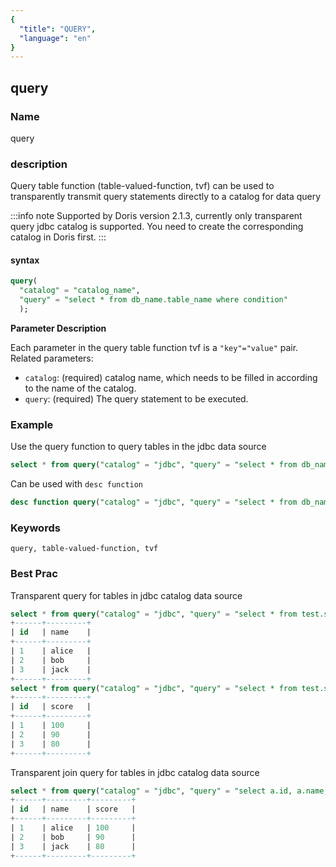 ```yaml
---
{
  "title": "QUERY",
  "language": "en"
}
---
```


<!--
Licensed to the Apache Software Foundation (ASF) under one
or more contributor license agreements.  See the NOTICE file
distributed with this work for additional information
regarding copyright ownership.  The ASF licenses this file
to you under the Apache License, Version 2.0 (the
"License"); you may not use this file except in compliance
with the License.  You may obtain a copy of the License at

  http://www.apache.org/licenses/LICENSE-2.0

Unless required by applicable law or agreed to in writing,
software distributed under the License is distributed on an
"AS IS" BASIS, WITHOUT WARRANTIES OR CONDITIONS OF ANY
KIND, either express or implied.  See the License for the
specific language governing permissions and limitations
under the License.
-->

## query

### Name

query

### description

Query table function (table-valued-function, tvf) can be used to transparently transmit query statements directly to a catalog for data query

:::info note
Supported by Doris version 2.1.3, currently only transparent query jdbc catalog is supported.
You need to create the corresponding catalog in Doris first.
:::

#### syntax

```sql
query(
  "catalog" = "catalog_name",
  "query" = "select * from db_name.table_name where condition"
  );
```

**Parameter Description**

Each parameter in the query table function tvf is a `"key"="value"` pair.
Related parameters:
- `catalog`: (required) catalog name, which needs to be filled in according to the name of the catalog.
- `query`: (required) The query statement to be executed.

### Example

Use the query function to query tables in the jdbc data source

```sql
select * from query("catalog" = "jdbc", "query" = "select * from db_name.table_name where condition");
```

Can be used with `desc function`

```sql
desc function query("catalog" = "jdbc", "query" = "select * from db_name.table_name where condition");
```

### Keywords

    query, table-valued-function, tvf

### Best Prac

Transparent query for tables in jdbc catalog data source

```sql
select * from query("catalog" = "jdbc", "query" = "select * from test.student");
+------+---------+
| id   | name    |
+------+---------+
| 1    | alice   |
| 2    | bob     |
| 3    | jack    |
+------+---------+
select * from query("catalog" = "jdbc", "query" = "select * from test.score");
+------+---------+
| id   | score   |
+------+---------+
| 1    | 100     |
| 2    | 90      |
| 3    | 80      |
+------+---------+
```

Transparent join query for tables in jdbc catalog data source

```sql
select * from query("catalog" = "jdbc", "query" = "select a.id, a.name, b.score from test.student a join test.score b on a.id = b.id");
+------+---------+---------+
| id   | name    | score   |
+------+---------+---------+
| 1    | alice   | 100     |
| 2    | bob     | 90      |
| 3    | jack    | 80      |
+------+---------+---------+
```
